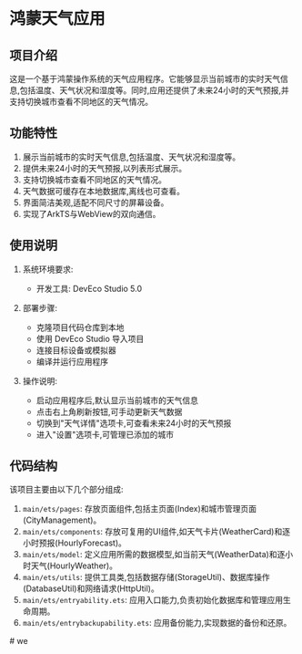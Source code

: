 # 鸿蒙天气应用

## 项目介绍
这是一个基于鸿蒙操作系统的天气应用程序。它能够显示当前城市的实时天气信息,包括温度、天气状况和湿度等。同时,应用还提供了未来24小时的天气预报,并支持切换城市查看不同地区的天气情况。

## 功能特性
1. 展示当前城市的实时天气信息,包括温度、天气状况和湿度等。
2. 提供未来24小时的天气预报,以列表形式展示。
3. 支持切换城市查看不同地区的天气情况。
4. 天气数据可缓存在本地数据库,离线也可查看。
5. 界面简洁美观,适配不同尺寸的屏幕设备。
6. 实现了ArkTS与WebView的双向通信。

## 使用说明
1. 系统环境要求:
   - 开发工具: DevEco Studio 5.0
   
2. 部署步骤:
   - 克隆项目代码仓库到本地
   - 使用 DevEco Studio 导入项目
   - 连接目标设备或模拟器
   - 编译并运行应用程序

3. 操作说明:
   - 启动应用程序后,默认显示当前城市的天气信息
   - 点击右上角刷新按钮,可手动更新天气数据
   - 切换到"天气详情"选项卡,可查看未来24小时的天气预报
   - 进入"设置"选项卡,可管理已添加的城市

## 代码结构
该项目主要由以下几个部分组成:

1. `main/ets/pages`: 存放页面组件,包括主页面(Index)和城市管理页面(CityManagement)。
2. `main/ets/components`: 存放可复用的UI组件,如天气卡片(WeatherCard)和逐小时预报(HourlyForecast)。
3. `main/ets/model`: 定义应用所需的数据模型,如当前天气(WeatherData)和逐小时天气(HourlyWeather)。
4. `main/ets/utils`: 提供工具类,包括数据存储(StorageUtil)、数据库操作(DatabaseUtil)和网络请求(HttpUtil)。
5. `main/ets/entryability.ets`: 应用入口能力,负责初始化数据库和管理应用生命周期。
6. `main/ets/entrybackupability.ets`: 应用备份能力,实现数据的备份和还原。

#   w e  
 